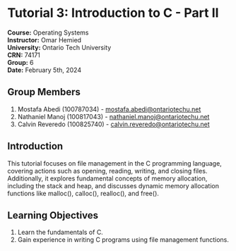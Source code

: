 # Tutorial 3: Introduction to C - Part II

**Course:** Operating Systems  
**Instructor:** Omar Hemied  
**University:** Ontario Tech University  
**CRN:** 74171  
**Group:** 6  
**Date:** February 5th, 2024  

## Group Members
1. Mostafa Abedi (100787034) - mostafa.abedi@ontariotechu.net
2. Nathaniel Manoj (100817043) - nathaniel.manoj@ontariotechu.net
3. Calvin Reveredo (100825740) - calvin.reveredo@ontariotechu.net


## Introduction
This tutorial focuses on file management in the C programming language, covering actions such as opening, reading, writing, and closing files. Additionally, it explores fundamental concepts of memory allocation, including the stack and heap, and discusses dynamic memory allocation functions like malloc(), calloc(), realloc(), and free().

## Learning Objectives
1. Learn the fundamentals of C.
2. Gain experience in writing C programs using file management functions.
